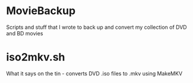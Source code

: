 # MovieBackup
Scripts and stuff that I wrote to back up and convert my collection of DVD and BD movies

# iso2mkv.sh
What it says on the tin - converts DVD .iso files to .mkv using MakeMKV
